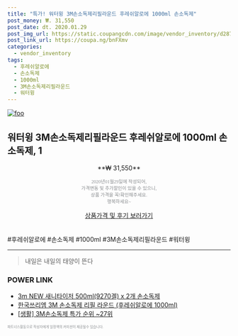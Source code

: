 ```yaml
--- 
title: "특가! 워터윙 3M손소독제리필라운드 후레쉬알로에 1000ml 손소독제" 
post_money: ₩. 31,550 
post_date: dt. 2020.01.29 
post_img_url: https://static.coupangcdn.com/image/vendor_inventory/d287/efa5b6cc6feef7ea438e8d45a55057d0525c1e3b9bea1247eb1a41e3250d.jpg 
post_link_url: https://coupa.ng/bnFXmv 
categories: 
  - vendor_inventory 
tags: 
  - 후레쉬알로에 
  - 손소독제 
  - 1000ml 
  - 3M손소독제리필라운드 
  - 워터윙 
--- 
```

[![foo](https://static.coupangcdn.com/image/vendor_inventory/d287/efa5b6cc6feef7ea438e8d45a55057d0525c1e3b9bea1247eb1a41e3250d.jpg)](https://coupa.ng/bnFXmv) 

## 워터윙 3M손소독제리필라운드 후레쉬알로에 1000ml 손소독제, 1 
<p style="text-align: center;">**₩ 31,550**</p> 
<p style="text-align: center;"><span style="color: #898c8f; font-family: Georgia,Times,serif; font-size: 0.75em;">2020년01월29일에 작성되어, <br>가격변동 및 추가할인이 있을 수 있으니,<br> 상품 가격을 꼭!확인해주세요.<br>행복하세요~</span> 
</p>	 
<div markdown="0" style="text-align: center;"><a href="https://coupa.ng/bnFXmv" class="btn btn--success">상품가격 및 후기 보러가기</a></div> 
<br><br> 
  #후레쉬알로에 #손소독제 #1000ml #3M손소독제리필라운드 #워터윙 
<hr> 

> 내일은 내일의 태양이 뜬다 


### POWER LINK

* <a href="https://blog.naver.com/santokki14/221787873692" target="_blank">3m NEW 새니타이저 500ml(9270겔) x 2개 손소독제</a>
* <a href="https://blog.naver.com/fasyy4321/221789536845" target="_blank">한국쓰리엠 3M 손소독제 리필 라운드 (후레쉬알로에 1000ml)</a>
* <a href="https://blog.naver.com/sakai111/221785220541" target="_blank"> [생활] 3M손소독제 특가 순위 ~27위</a>

<span style="color: #898c8f; font-family: Georgia,Times,serif; font-size: 0.55em;">파트너스활동으로 작성자에게 일정액의 커미션이 제공될수 있습니다.</span> 
